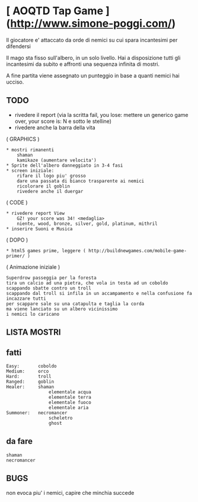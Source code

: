 # [ AOQTD Tap Game ] (http://www.simone-poggi.com/)

Il giocatore e' attaccato da orde di nemici su cui spara incantesimi per difendersi

Il mago sta fisso sull'albero, in un solo livello.
Hai a disposizione tutti gli incantesimi da subito e affronti una sequenza infinita di mostri.

A fine partita viene assegnato un punteggio in base a quanti nemici hai ucciso.

## TODO	

- rivedere il report (via la scritta fail, you lose: mettere un generico game over, your score is: N e sotto le stelline)
- rivedere anche la barra della vita

( GRAPHICS )

	* mostri rimanenti
		shaman
		kamikaze (aumentare velocita')
	* Sprite dell'albero danneggiato in 3-4 fasi
	* screen iniziale:
		rifare il logo piu' grosso
		dare una passata di bianco trasparente ai nemici
		ricolorare il goblin
		rivedere anche il duergar

( CODE )

	* rivedere report View
		GZ! your score was 34! <medaglia>
		niente, wood, bronze, silver, gold, platinum, mithril
	* inserire Suoni e Musica
	
( DOPO )

	* html5 games prime, leggere ( http://buildnewgames.com/mobile-game-primer/ )

( Animazione iniziale )

	Superdrow passeggia per la foresta
	tira un calcio ad una pietra, che vola in testa ad un coboldo
	scappando sbatte contro un troll
	scappando dal troll si infila in un accampamento e nella confusione fa incazzare tutti
	per scappare sale su una catapulta e taglia la corda
	ma viene lanciato su un albero vicinissimo
	i nemici lo caricano


## LISTA MOSTRI

fatti
---------------------------------------

	Easy: 		coboldo
	Medium: 	orco
	Hard: 		troll
	Ranged: 	goblin
	Healer: 	shaman
					elementale acqua
					elementale terra
					elementale fuoco
					elementale aria
	Summoner:	necromancer
					scheletro
					ghost

da fare
---------------------------------------

	shaman
	necromancer


## BUGS

non evoca piu' i nemici, capire che minchia succede
